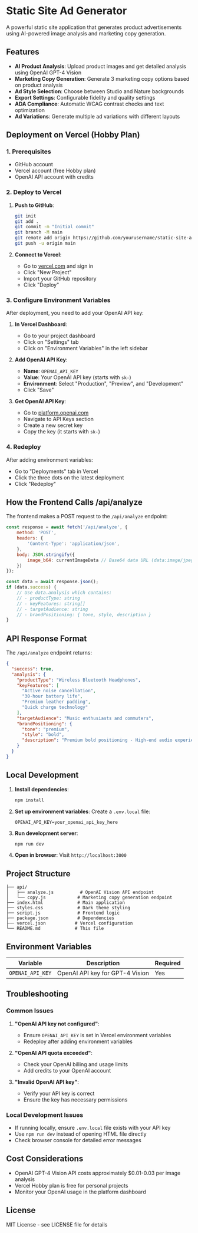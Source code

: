 # Static Site Ad Generator

A powerful static site application that generates product advertisements using AI-powered image analysis and marketing copy generation.

## Features

- **AI Product Analysis**: Upload product images and get detailed analysis using OpenAI GPT-4 Vision
- **Marketing Copy Generation**: Generate 3 marketing copy options based on product analysis
- **Ad Style Selection**: Choose between Studio and Nature backgrounds
- **Export Settings**: Configurable fidelity and quality settings
- **ADA Compliance**: Automatic WCAG contrast checks and text optimization
- **Ad Variations**: Generate multiple ad variations with different layouts

## Deployment on Vercel (Hobby Plan)

### 1. Prerequisites

- GitHub account
- Vercel account (free Hobby plan)
- OpenAI API account with credits

### 2. Deploy to Vercel

1. **Push to GitHub**:
   ```bash
   git init
   git add .
   git commit -m "Initial commit"
   git branch -M main
   git remote add origin https://github.com/yourusername/static-site-ad-generator.git
   git push -u origin main
   ```

2. **Connect to Vercel**:
   - Go to [vercel.com](https://vercel.com) and sign in
   - Click "New Project"
   - Import your GitHub repository
   - Click "Deploy"

### 3. Configure Environment Variables

After deployment, you need to add your OpenAI API key:

1. **In Vercel Dashboard**:
   - Go to your project dashboard
   - Click on "Settings" tab
   - Click on "Environment Variables" in the left sidebar

2. **Add OpenAI API Key**:
   - **Name**: `OPENAI_API_KEY`
   - **Value**: Your OpenAI API key (starts with `sk-`)
   - **Environment**: Select "Production", "Preview", and "Development"
   - Click "Save"

3. **Get OpenAI API Key**:
   - Go to [platform.openai.com](https://platform.openai.com)
   - Navigate to API Keys section
   - Create a new secret key
   - Copy the key (it starts with `sk-`)

### 4. Redeploy

After adding environment variables:
- Go to "Deployments" tab in Vercel
- Click the three dots on the latest deployment
- Click "Redeploy"

## How the Frontend Calls /api/analyze

The frontend makes a POST request to the `/api/analyze` endpoint:

```javascript
const response = await fetch('/api/analyze', {
    method: 'POST',
    headers: {
        'Content-Type': 'application/json',
    },
    body: JSON.stringify({
        image_b64: currentImageData // Base64 data URL (data:image/jpeg;base64,...)
    })
});

const data = await response.json();
if (data.success) {
    // Use data.analysis which contains:
    // - productType: string
    // - keyFeatures: string[]
    // - targetAudience: string
    // - brandPositioning: { tone, style, description }
}
```

## API Response Format

The `/api/analyze` endpoint returns:

```json
{
  "success": true,
  "analysis": {
    "productType": "Wireless Bluetooth Headphones",
    "keyFeatures": [
      "Active noise cancellation",
      "30-hour battery life",
      "Premium leather padding",
      "Quick charge technology"
    ],
    "targetAudience": "Music enthusiasts and commuters",
    "brandPositioning": {
      "tone": "premium",
      "style": "bold",
      "description": "Premium bold positioning - High-end audio experience for discerning listeners"
    }
  }
}
```

## Local Development

1. **Install dependencies**:
   ```bash
   npm install
   ```

2. **Set up environment variables**:
   Create a `.env.local` file:
   ```
   OPENAI_API_KEY=your_openai_api_key_here
   ```

3. **Run development server**:
   ```bash
   npm run dev
   ```

4. **Open in browser**:
   Visit `http://localhost:3000`

## Project Structure

```
├── api/
│   ├── analyze.js          # OpenAI Vision API endpoint
│   └── copy.js            # Marketing copy generation endpoint
├── index.html             # Main application
├── styles.css             # Dark theme styling
├── script.js              # Frontend logic
├── package.json           # Dependencies
├── vercel.json           # Vercel configuration
└── README.md             # This file
```

## Environment Variables

| Variable | Description | Required |
|----------|-------------|----------|
| `OPENAI_API_KEY` | OpenAI API key for GPT-4 Vision | Yes |

## Troubleshooting

### Common Issues

1. **"OpenAI API key not configured"**:
   - Ensure `OPENAI_API_KEY` is set in Vercel environment variables
   - Redeploy after adding environment variables

2. **"OpenAI API quota exceeded"**:
   - Check your OpenAI billing and usage limits
   - Add credits to your OpenAI account

3. **"Invalid OpenAI API key"**:
   - Verify your API key is correct
   - Ensure the key has necessary permissions

### Local Development Issues

- If running locally, ensure `.env.local` file exists with your API key
- Use `npm run dev` instead of opening HTML file directly
- Check browser console for detailed error messages

## Cost Considerations

- OpenAI GPT-4 Vision API costs approximately $0.01-0.03 per image analysis
- Vercel Hobby plan is free for personal projects
- Monitor your OpenAI usage in the platform dashboard

## License

MIT License - see LICENSE file for details
